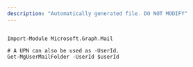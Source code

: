 ```yaml
---
description: "Automatically generated file. DO NOT MODIFY"
---
```


```powershellv1

Import-Module Microsoft.Graph.Mail

# A UPN can also be used as -UserId.
Get-MgUserMailFolder -UserId $userId

```